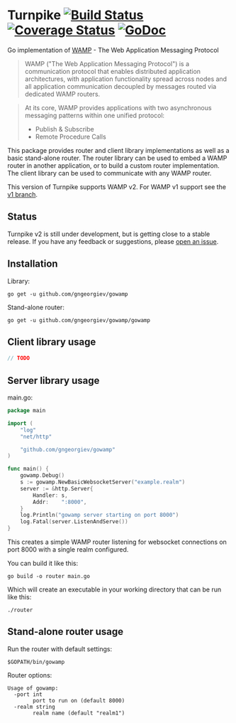 Turnpike [![Build Status](https://drone.io/github.com/jcelliott/gowamp/status.png)](https://drone.io/github.com/jcelliott/gowamp/latest) [![Coverage Status](https://coveralls.io/repos/jcelliott/gowamp/badge.svg?branch=v2)](https://coveralls.io/r/jcelliott/gowamp?branch=v2) [![GoDoc](https://godoc.org/gopkg.in/jcelliott/gowamp?status.svg)](http://godoc.org/github.com/gngeorgiev/gowamp)
===

Go implementation of [WAMP](http://wamp.ws/) - The Web Application Messaging Protocol

> WAMP ("The Web Application Messaging Protocol") is a communication protocol
> that enables distributed application architectures, with application
> functionality spread across nodes and all application communication decoupled
> by messages routed via dedicated WAMP routers.

> At its core, WAMP provides applications with two asynchronous messaging
> patterns within one unified protocol:
> * Publish & Subscribe
> * Remote Procedure Calls

This package provides router and client library implementations as well as a
basic stand-alone router. The router library can be used to embed a WAMP router
in another application, or to build a custom router implementation. The client
library can be used to communicate with any WAMP router.

This version of Turnpike supports WAMP v2. For WAMP v1 support see the [v1 branch](https://github.com/jcelliott/gowamp/tree/v1).

Status
---

Turnpike v2 is still under development, but is getting close to a stable
release. If you have any feedback or suggestions, please
[open an issue](https://github.com/jcelliott/gowamp/issues/new).

Installation
---

Library:

    go get -u github.com/gngeorgiev/gowamp

Stand-alone router:

    go get -u github.com/gngeorgiev/gowamp/gowamp

Client library usage
---

```go
// TODO
```

Server library usage
---

main.go:
```go
package main

import (
	"log"
	"net/http"

	"github.com/gngeorgiev/gowamp"
)

func main() {
	gowamp.Debug()
	s := gowamp.NewBasicWebsocketServer("example.realm")
	server := &http.Server{
		Handler: s,
		Addr:    ":8000",
	}
	log.Println("gowamp server starting on port 8000")
	log.Fatal(server.ListenAndServe())
}
```

This creates a simple WAMP router listening for websocket connections on port
8000 with a single realm configured.

You can build it like this:

    go build -o router main.go

Which will create an executable in your working directory that can be run like
this:

    ./router

Stand-alone router usage
---

Run the router with default settings:

    $GOPATH/bin/gowamp

Router options:

```
Usage of gowamp:
  -port int
        port to run on (default 8000)
  -realm string
        realm name (default "realm1")
```

